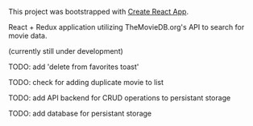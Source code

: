 This project was bootstrapped with [Create React App](https://github.com/facebook/create-react-app).

React + Redux application utilizing TheMovieDB.org's API to search for movie data.

(currently still under development)

TODO: add 'delete from favorites toast'

TODO: check for adding duplicate movie to list

TODO: add API backend for CRUD operations to persistant storage

TODO: add database for persistant storage